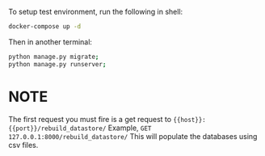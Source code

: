 To setup test environment, run the following in shell:

```sh
docker-compose up -d
```
Then in another terminal:
```sh
python manage.py migrate;
python manage.py runserver;
```
# NOTE
The first request you must fire is a get request to `{{host}}:{{port}}/rebuild_datastore/`
Example, `GET 127.0.0.1:8000/rebuild_datastore/`
This will populate the databases using csv files.
